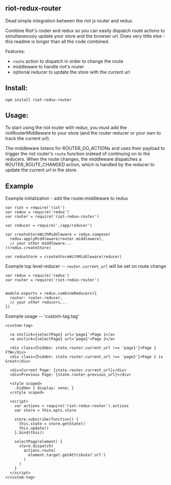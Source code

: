 riot-redux-router
-----------------

Dead simple integration between the riot js router and redux.

Combine Riot's router and redux so you can easily dispatch route actions to
simultaneously update your store and the browser url. Does very little else -
this readme is longer than all the code combined.

Features:
- `route` action to dispatch in order to change the route
- middleware to handle riot's router
- optional reducer to update the store with the current url


## Install:

`npm install riot-redux-router`


## Usage:

To start using the riot router with redux, you must add the riotRouterMiddleware
to your store (and the router reducer or your own to track the current url).

The middleware listens for ROUTER_GO_ACTIONs and uses their payload to
trigger the riot router's `route` function instead of continuing on to the
reducers. When the route changes, the middleware dispatches a
ROUTER_ROUTE_CHANGED action, which is handled by the reducer to update the
current url in the store.


## Example

Example initialization - add the router.middleware to redux
```
var riot = require('riot')
var redux = require('redux')
var router = require('riot-redux-router')

var reducer = require('./app/reducer')

var createStoreWithMiddleware = redux.compose(
  redux.applyMiddleware(router.middleware),
  // your other middleware...
)(redux.createStore)

var reduxStore = createStoreWithMiddleware(reducer)
```


Example top level reducer -- `router.current_url` will be set on route change
```
var redux = require('redux')
var router = require('riot-redux-router')


module.exports = redux.combineReducers({
  router: router.reducer,
  // your other reducers...
})
```


Example usage -- 'custom-tag.tag'
```
<custom-tag>

  <a onclick={selectPage} url='page1'>Page 1</a>
  <a onclick={selectPage} url='page2'>Page 2</a>

  <div class={hidden: state.router.current_url !== 'page1'}>Page 1 FTW</div>
  <div class={hidden: state.router.current_url !== 'page2'}>Page 2 is Great</div>

  <div>Current Page: {state.router.current_url}</div>
  <div>Previous Page: {state.router.previous_url}</div>

  <style scoped>
    .hidden { display: none; }
  </style scoped>

  <script>
    var actions = require('riot-redux-router').actions
    var store = this.opts.store

    store.subscribe(function() {
      this.state = store.getState()
      this.update()
    }.bind(this))

    selectPage(element) {
      store.dispatch(
        actions.route(
          element.target.getAttribute('url')
        )
      )
    }
  </script>
</custom-tag>
```
